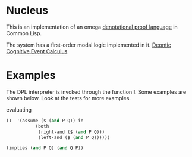 # Nucleus

This is an implementation of an omega [denotational proof language](http://people.csail.mit.edu/kostas/dpls/) in
Common Lisp.



The system has a first-order modal logic implemented in it.
[Deontic Cognitive Event Calculus](http://www.cs.rpi.edu/~govinn/dcec.pdf)

# Examples

The DPL interpreter is invoked through the function **I**. Some
examples are shown below. Look at the tests for more examples.

evaluating 
```lisp
(I  '(assume ($ (and P Q)) in 
           (both 
            (right-and ($ (and P Q))) 
            (left-and ($ (and P Q))))))
```
  ```lisp
  (implies (and P Q) (and Q P))
  ```

